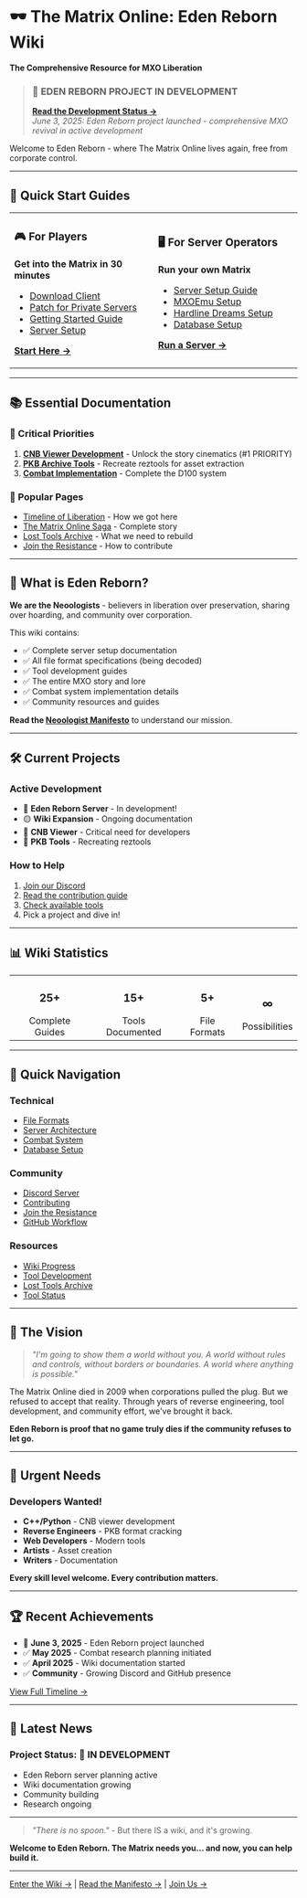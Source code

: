 # 🕶️ The Matrix Online: Eden Reborn Wiki
**The Comprehensive Resource for MXO Liberation**

> ### 🚧 **EDEN REBORN PROJECT IN DEVELOPMENT**
> **[Read the Development Status →](02-server-setup/eden-reborn-success.md)**  
> *June 3, 2025: Eden Reborn project launched - comprehensive MXO revival in active development*
>
Welcome to Eden Reborn - where The Matrix Online lives again, free from corporate control.

---

## 🚀 Quick Start Guides

<table>
<tr>
<td width="50%">

### 🎮 For Players
**Get into the Matrix in 30 minutes**
- [Download Client](01-getting-started/index.md)
- [Patch for Private Servers](02-server-setup/client-patches.md)
- [Getting Started Guide](01-getting-started/index.md)
- [Server Setup](02-server-setup/index.md)

[**Start Here →**](01-getting-started/index.md)

</td>
<td width="50%">

### 🖥️ For Server Operators
**Run your own Matrix**
- [Server Setup Guide](02-server-setup/index.md)
- [MXOEmu Setup](02-server-setup/mxoemu-setup.md)
- [Hardline Dreams Setup](02-server-setup/hardline-dreams-setup.md)
- [Database Setup](02-server-setup/database-setup.md)

[**Run a Server →**](02-server-setup/index.md)

</td>
</tr>
</table>

---

## 📚 Essential Documentation

### 🔴 Critical Priorities
1. **[CNB Viewer Development](04-tools-modding/cnb-viewer-development.md)** - Unlock the story cinematics (#1 PRIORITY)
2. **[PKB Archive Tools](03-technical/pkb-archives.md)** - Recreate reztools for asset extraction
3. **[Combat Implementation](06-gameplay-systems/combat/ida-pro-analysis.md)** - Complete the D100 system

### 📖 Popular Pages
- [Timeline of Liberation](01-getting-started/timeline-of-liberation.md) - How we got here
- [The Matrix Online Saga](05-game-content/story/the-matrix-online-saga.md) - Complete story
- [Lost Tools Archive](04-tools-modding/lost-tools-archive.md) - What we need to rebuild
- [Join the Resistance](08-community/join-the-resistance.md) - How to contribute

---

## 🌟 What is Eden Reborn?

**We are the Neoologists** - believers in liberation over preservation, sharing over hoarding, and community over corporation.

This wiki contains:
- ✅ Complete server setup documentation
- ✅ All file format specifications (being decoded)
- ✅ Tool development guides
- ✅ The entire MXO story and lore
- ✅ Combat system implementation details
- ✅ Community resources and guides

**Read the [Neoologist Manifesto](00-manifesto/neoologist-manifesto.md)** to understand our mission.

---

## 🛠️ Current Projects

### Active Development
- 🚧 **Eden Reborn Server** - In development!
- 🟡 **Wiki Expansion** - Ongoing documentation
- 🔴 **CNB Viewer** - Critical need for developers
- 🔴 **PKB Tools** - Recreating reztools

### How to Help
1. [Join our Discord](https://discord.gg/3QXTAGB9)
2. [Read the contribution guide](08-community/contribution-framework.md)
3. [Check available tools](04-tools-modding/available-tools-catalog.md)
4. Pick a project and dive in!

---

## 📊 Wiki Statistics

<table>
<tr>
<td align="center"><h3>25+</h3>Complete Guides</td>
<td align="center"><h3>15+</h3>Tools Documented</td>
<td align="center"><h3>5+</h3>File Formats</td>
<td align="center"><h3>∞</h3>Possibilities</td>
</tr>
</table>

---

## 🔗 Quick Navigation

### Technical
- [File Formats](03-technical/file-formats.md)
- [Server Architecture](03-technical/server-architecture.md)
- [Combat System](06-gameplay-systems/combat/ida-pro-analysis.md)
- [Database Setup](02-server-setup/database-setup.md)

### Community
- [Discord Server](https://discord.gg/3QXTAGB9)
- [Contributing](08-community/contribution-framework.md)
- [Join the Resistance](08-community/join-the-resistance.md)
- [GitHub Workflow](08-community/github-workflow-standards.md)

### Resources
- [Wiki Progress](WIKI_PROGRESS.md)
- [Tool Development](04-tools-modding/tool-development-guide.md)
- [Lost Tools Archive](04-tools-modding/lost-tools-archive.md)
- [Tool Status](04-tools-modding/available-tools-catalog.md)

---

## 💭 The Vision

> *"I'm going to show them a world without you. A world without rules and controls, without borders or boundaries. A world where anything is possible."*

The Matrix Online died in 2009 when corporations pulled the plug. But we refused to accept that reality. Through years of reverse engineering, tool development, and community effort, we've brought it back.

**Eden Reborn is proof that no game truly dies if the community refuses to let go.**

---

## 🚨 Urgent Needs

### Developers Wanted!
- **C++/Python** - CNB viewer development
- **Reverse Engineers** - PKB format cracking
- **Web Developers** - Modern tools
- **Artists** - Asset creation
- **Writers** - Documentation

**Every skill level welcome. Every contribution matters.**

---

## 🏆 Recent Achievements

- 🚧 **June 3, 2025** - Eden Reborn project launched
- ✅ **May 2025** - Combat research planning initiated
- ✅ **April 2025** - Wiki documentation started
- ✅ **Community** - Growing Discord and GitHub presence

[View Full Timeline →](01-getting-started/timeline-of-liberation.md)

---

## 📢 Latest News

### Project Status: 🚧 IN DEVELOPMENT
- Eden Reborn server planning active
- Wiki documentation growing
- Community building
- Research ongoing

---

> *"There is no spoon."* - But there IS a wiki, and it's growing.

**Welcome to Eden Reborn. The Matrix needs you... and now, you can help build it.**

---

[Enter the Wiki →](01-getting-started/index.md) | [Read the Manifesto →](00-manifesto/neoologist-manifesto.md) | [Join Us →](08-community/join-the-resistance.md)
